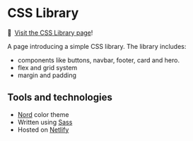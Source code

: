 <h1>CSS Library</h1>

🔗 [Visit the CSS Library page](https://csslib.netlify.app/)!

A page introducing a simple CSS library. The library includes:  
* components like buttons, navbar, footer, card and hero.
* flex and grid system
* margin and padding

<h2>Tools and technologies</h2>

* [Nord](https://www.nordtheme.com/) color theme
* Written using [Sass](https://sass-lang.com/)
* Hosted on [Netlify](https://www.netlify.com/)
